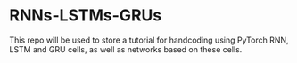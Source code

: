 # RNNs-LSTMs-GRUs
This repo will be used to store a tutorial for handcoding using PyTorch RNN, LSTM and GRU cells, as well as networks based on these cells.
